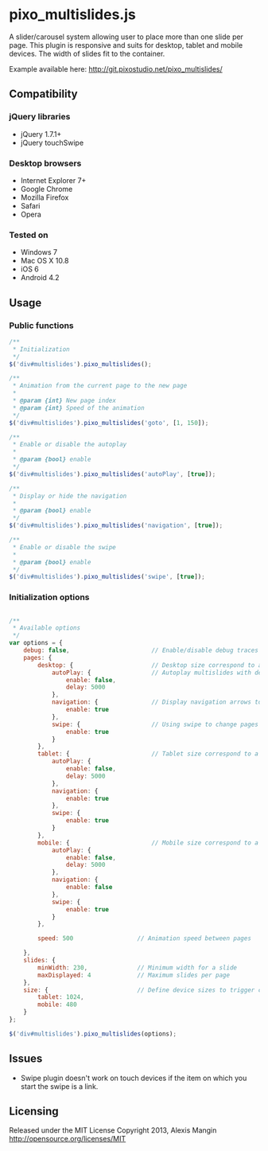 # pixo_multislides.js
A slider/carousel system allowing user to place more than one slide per page.
This plugin is responsive and suits for desktop, tablet and mobile devices.
The width of slides fit to the container.

Example available here:
http://git.pixostudio.net/pixo_multislides/

## Compatibility

### jQuery libraries

* jQuery 1.7.1+
* jQuery touchSwipe

### Desktop browsers

* Internet Explorer 7+
* Google Chrome
* Mozilla Firefox
* Safari
* Opera

### Tested on

* Windows 7
* Mac OS X 10.8
* iOS 6
* Android 4.2


## Usage

### Public functions

```javascript
/**
 * Initialization
 */
$('div#multislides').pixo_multislides(); 

/**
 * Animation from the current page to the new page
 * 
 * @param {int} New page index 
 * @param {int} Speed of the animation
 */
$('div#multislides').pixo_multislides('goto', [1, 150]);

/**
 * Enable or disable the autoplay
 * 
 * @param {bool} enable
 */
$('div#multislides').pixo_multislides('autoPlay', [true]);

/**
 * Display or hide the navigation
 * 
 * @param {bool} enable
 */
$('div#multislides').pixo_multislides('navigation', [true]);

/**
 * Enable or disable the swipe
 * 
 * @param {bool} enable
 */
$('div#multislides').pixo_multislides('swipe', [true]);
```

### Initialization options

```javascript

/**
 * Available options
 */
var options = {
	debug: false,						// Enable/disable debug traces
	pages: {
		desktop: {						// Desktop size correspond to a screen width size "tablet" +1
			autoPlay: {					// Autoplay multislides with delay between pages
				enable: false,
				delay: 5000
			},
			navigation: {				// Display navigation arrows to change pages
				enable: true
			},
			swipe: {					// Using swipe to change pages
				enable: true
			}
		},
		tablet: {						// Tablet size correspond to a screen width size between "tablet" and "mobile" +1
			autoPlay: {
				enable: false,
				delay: 5000
			},
			navigation: {
				enable: true
			},
			swipe: {				
				enable: true
			}
		},
		mobile: {						// Mobile size correspond to a screen width equal or under the size "mobile"
			autoPlay: {
				enable: false,
				delay: 5000
			},
			navigation: {
				enable: false
			},
			swipe: {				
				enable: true
			}
		},

		speed: 500					// Animation speed between pages

	},
	slides: {
		minWidth: 230,				// Minimum width for a slide
		maxDisplayed: 4				// Maximum slides per page
	},
	size: {							// Define device sizes to trigger changes coming from page parameters
		tablet: 1024,
		mobile: 480
	}
};

$('div#multislides').pixo_multislides(options); 

```

## Issues

* Swipe plugin doesn't work on touch devices if the item on which you start the swipe is a link.

## Licensing

Released under the MIT License
Copyright 2013, Alexis Mangin
http://opensource.org/licenses/MIT